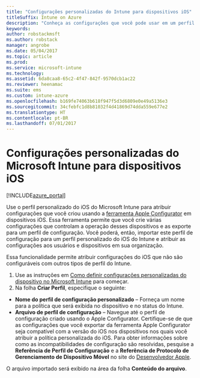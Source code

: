 ```yaml
---
title: "Configurações personalizadas do Intune para dispositivos iOS"
titleSuffix: Intune on Azure
description: "Conheça as configurações que você pode usar em um perfil personalizado do iOS."
keywords: 
author: robstackmsft
ms.author: robstack
manager: angrobe
ms.date: 05/04/2017
ms.topic: article
ms.prod: 
ms.service: microsoft-intune
ms.technology: 
ms.assetid: 6da8caa8-65c2-4f47-842f-9570dcb1ac22
ms.reviewer: heenamac
ms.suite: ems
ms.custom: intune-azure
ms.openlocfilehash: b169fe74063b618f947f5d3d6809e0e49a5136e3
ms.sourcegitcommit: 34cfebfc1d8b81032f4d41869d74dda559e677e2
ms.translationtype: HT
ms.contentlocale: pt-BR
ms.lasthandoff: 07/01/2017
---
```

# <a name="microsoft-intune-custom-settings-for-ios-devices"></a>Configurações personalizadas do Microsoft Intune para dispositivos iOS

[!INCLUDE[azure_portal](./includes/azure_portal.md)]

Use o perfil personalizado do iOS do Microsoft Intune para atribuir configurações que você criou usando a [ferramenta Apple Configurator](https://itunes.apple.com/app/apple-configurator-2/id1037126344?mt=12) em dispositivos iOS. Essa ferramenta permite que você crie várias configurações que controlam a operação desses dispositivos e as exporte para um perfil de configuração. Você poderá, então, importar este perfil de configuração para um perfil personalizado do iOS do Intune e atribuir as configurações aos usuários e dispositivos em sua organização.

Essa funcionalidade permite atribuir configurações do iOS que não são configuráveis com outros tipos de perfil do Intune.


1. Use as instruções em [Como definir configurações personalizadas do dispositivo no Microsoft Intune](custom-settings-configure.md) para começar.
2. Na folha **Criar Perfil**, especifique o seguinte:

- **Nome do perfil de configuração personalizado** – Forneça um nome para a política que será exibida no dispositivo e no status do Intune.
- **Arquivo de perfil de configuração** – Navegue até o perfil de configuração criado usando o Apple Configurator.
Certifique-se de que as configurações que você exportar da ferramenta Apple Configurator seja compatível com a versão do iOS nos dispositivos nos quais você atribuir a política personalizada do iOS. Para obter informações sobre como as incompatibilidades de configuração são resolvidas, pesquise a **Referência de Perfil de Configuração** e a **Referência de Protocolo de Gerenciamento de Dispositivo Móvel** no site do [Desenvolvedor Apple](https://developer.apple.com/).

O arquivo importado será exibido na área da folha **Conteúdo do arquivo**.
